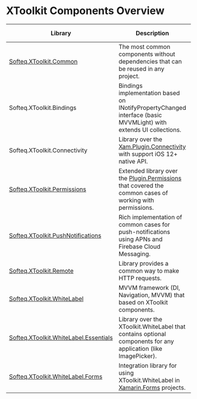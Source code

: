 # XToolkit Components Overview

Library | Description | Supported platforms
------- | ----------- | --------------------
[Softeq.XToolkit.Common](common.md) | The most common components without dependencies that can be reused in any project. | Core, Android, iOS
Softeq.XToolkit.Bindings | Bindings implementation based on INotifyPropertyChanged interface (basic MVVMLight) with extends UI collections. | Core, Android, iOS
Softeq.XToolkit.Connectivity |  Library over the [Xam.Plugin.Connectivity](https://github.com/jamesmontemagno/ConnectivityPlugin) with support iOS 12+ native API.  | Core, iOS
[Softeq.XToolkit.Permissions](permissions.md) | Extended library over the [Plugin.Permissions](https://github.com/jamesmontemagno/PermissionsPlugin) that covered the common cases of working with permissions. | Core, Android, iOS
[Softeq.XToolkit.PushNotifications](push-notifications.md) | Rich implementation of common cases for push-notifications using APNs and Firebase Cloud Messaging. | Core, Android, iOS
[Softeq.XToolkit.Remote](remote.md) | Library provides a common way to make HTTP requests. | Core
[Softeq.XToolkit.WhiteLabel](whitelabel.md) | MVVM framework (DI, Navigation, MVVM) that based on XToolkit components. | Core, Android, iOS
[Softeq.XToolkit.WhiteLabel.Essentials](whitelabel/essentials.md) | Library over the XToolkit.WhiteLabel that contains optional components for any application (like ImagePicker). | Core, Android, iOS
[Softeq.XToolkit.WhiteLabel.Forms](whitelabel/forms.md) | Integration library for using XToolkit.WhiteLabel in [Xamarin.Forms](https://github.com/xamarin/Xamarin.Forms) projects. | Core
